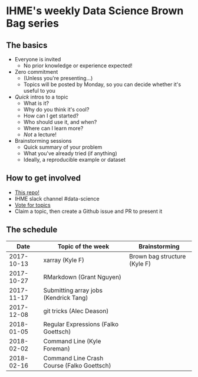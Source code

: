 # IHME's weekly Data Science Brown Bag series

## The basics
- Everyone is invited
    - No prior knowledge or experience expected!
- Zero commitment
    - (Unless you're presenting...)
    - Topics will be posted by Monday, so you can decide whether it's useful to you
- _Quick_ intros to a topic
    - What is it?
    - Why do you think it's cool?
    - How can I get started?
    - Who should use it, and when?
    - Where can I learn more?
    - _Not_ a lecture!
- Brainstorming sessions
    - Quick summary of your problem
    - What you've already tried (if anything)
    - Ideally, a reproducible example or dataset

## How to get involved
- [This repo!](https://github.com/ihmeuw/data-science-brown-bag)
- IHME slack channel #data-science
- [Vote for topics](https://hub.ihme.washington.edu/questions/44799428/data-science-brown-bag-topics)
- Claim a topic, then create a Github issue and PR to present it

## The schedule
| Date       | Topic of the week | Brainstorming                |
|------------|-------------------|------------------------------|
| 2017-10-13 | xarray (Kyle F)   | Brown bag structure (Kyle F) |
| 2017-10-27 | RMarkdown (Grant Nguyen)   |  |
| 2017-11-17 | Submitting array jobs (Kendrick Tang)   | |
| 2017-12-08 | git tricks (Alec Deason)   | |
| 2018-01-05 | Regular Expressions (Falko Goettsch) | |
| 2018-02-02 | Command Line (Kyle Foreman) | |
| 2018-02-16 | Command Line Crash Course (Falko Goettsch) | | 
